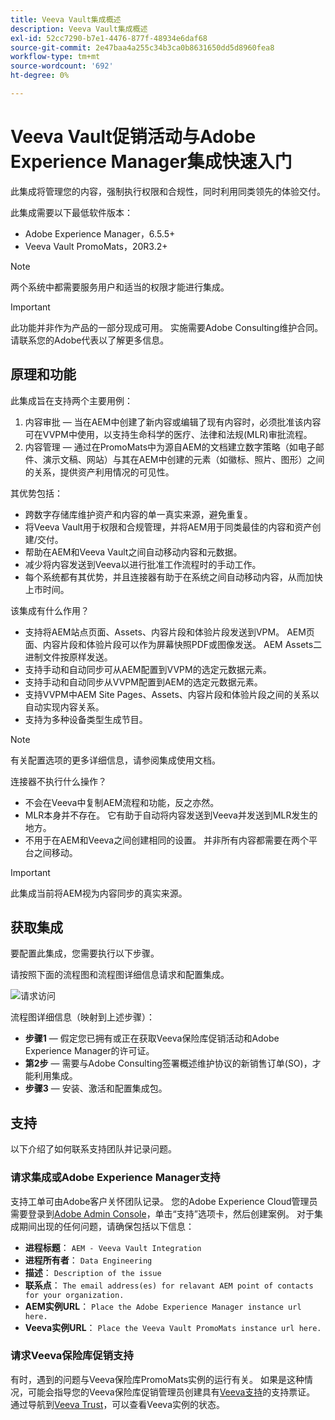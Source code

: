 ```yaml
---
title: Veeva Vault集成概述
description: Veeva Vault集成概述
exl-id: 52cc7290-b7e1-4476-877f-48934e6daf68
source-git-commit: 2e47baa4a255c34b3ca0b8631650dd5d8960fea8
workflow-type: tm+mt
source-wordcount: '692'
ht-degree: 0%

---
```


# Veeva Vault促销活动与Adobe Experience Manager集成快速入门

此集成将管理您的内容，强制执行权限和合规性，同时利用同类领先的体验交付。

此集成需要以下最低软件版本：

* Adobe Experience Manager，6.5.5+
* Veeva Vault PromoMats，20R3.2+

>[!NOTE]
>
>两个系统中都需要服务用户和适当的权限才能进行集成。
>

>[!IMPORTANT]
>
>此功能并非作为产品的一部分现成可用。 实施需要Adobe Consulting维护合同。 请联系您的Adobe代表以了解更多信息。
>

## 原理和功能

此集成旨在支持两个主要用例：

1. 内容审批 — 当在AEM中创建了新内容或编辑了现有内容时，必须批准该内容可在VVPM中使用，以支持生命科学的医疗、法律和法规(MLR)审批流程。
1. 内容管理 — 通过在PromoMats中为源自AEM的文档建立数字策略（如电子邮件、演示文稿、网站）与其在AEM中创建的元素（如徽标、照片、图形）之间的关系，提供资产利用情况的可见性。

其优势包括：

* 跨数字存储库维护资产和内容的单一真实来源，避免重复。
* 将Veeva Vault用于权限和合规管理，并将AEM用于同类最佳的内容和资产创建/交付。
* 帮助在AEM和Veeva Vault之间自动移动内容和元数据。
* 减少将内容发送到Veeva以进行批准工作流程时的手动工作。
* 每个系统都有其优势，并且连接器有助于在系统之间自动移动内容，从而加快上市时间。

该集成有什么作用？

* 支持将AEM站点页面、Assets、内容片段和体验片段发送到VPM。 AEM页面、内容片段和体验片段可以作为屏幕快照PDF或图像发送。 AEM Assets二进制文件按原样发送。
* 支持手动和自动同步可从AEM配置到VVPM的选定元数据元素。
* 支持手动和自动同步从VVPM配置到AEM的选定元数据元素。
* 支持VVPM中AEM Site Pages、Assets、内容片段和体验片段之间的关系以自动实现内容关系。
* 支持为多种设备类型生成节目。

>[!NOTE]
>
>有关配置选项的更多详细信息，请参阅集成使用文档。
>

连接器不执行什么操作？

* 不会在Veeva中复制AEM流程和功能，反之亦然。
* MLR本身并不存在。 它有助于自动将内容发送到Veeva并发送到MLR发生的地方。
* 不用于在AEM和Veeva之间创建相同的设置。 并非所有内容都需要在两个平台之间移动。


>[!IMPORTANT]
>
>此集成当前将AEM视为内容同步的真实来源。

## 获取集成

要配置此集成，您需要执行以下步骤。

请按照下面的流程图和流程图详细信息请求和配置集成。

![请求访问](assets/integration-request.png)

流程图详细信息（映射到上述步骤）：

* **步骤1** — 假定您已拥有或正在获取Veeva保险库促销活动和Adobe Experience Manager的许可证。
* **第2步** — 需要与Adobe Consulting签署概述维护协议的新销售订单(SO)，才能利用集成。
* **步骤3** — 安装、激活和配置集成包。

## 支持

以下介绍了如何联系支持团队并记录问题。

### 请求集成或Adobe Experience Manager支持

支持工单可由Adobe客户关怀团队记录。 您的Adobe Experience Cloud管理员需要登录到[Adobe Admin Console](https://adminconsole.adobe.com/)，单击“支持”选项卡，然后创建案例。 对于集成期间出现的任何问题，请确保包括以下信息：

* **进程标题**： `AEM - Veeva Vault Integration`
* **进程所有者**： `Data Engineering`
* **描述**： `Description of the issue`
* **联系点**： `The email address(es) for relavant AEM point of contacts for your organization.`
* **AEM实例URL**： `Place the Adobe Experience Manager instance url here.`
* **Veeva实例URL**： `Place the Veeva Vault PromoMats instance url here.`

### 请求Veeva保险库促销支持

有时，遇到的问题与Veeva保险库PromoMats实例的运行有关。 如果是这种情况，可能会指导您的Veeva保险库促销管理员创建具有[Veeva支持](http://support.veeva.com/)的支持票证。 通过导航到[Veeva Trust](http://trust.veeva.com/)，可以查看Veeva实例的状态。

